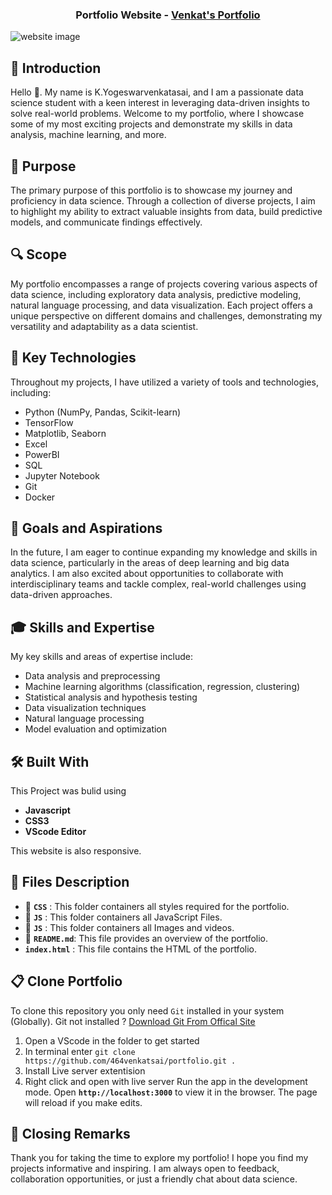 <h3 align="center">
  Portfolio Website -
  <a href="https://464venkatsai.github.io/portfolio/" title="Venkatsai's Portfolio"> Venkat's Portfolio</a>
</h3>

![website image](https://github.com/464venkatsai/portfolio/assets/112299999/c4f9a015-acb3-4916-a5f6-d7ee727298ed)

##  🎤 Introduction
 Hello 👋. My name is K.Yogeswarvenkatasai, and I am a passionate data science student with a keen interest in leveraging data-driven insights to solve real-world problems. Welcome to my portfolio, where I showcase some of my most exciting projects and demonstrate my skills in data analysis, machine learning, and more.

## 🎯 Purpose
The primary purpose of this portfolio is to showcase my journey and proficiency in data science. Through a collection of diverse projects, I aim to highlight my ability to extract valuable insights from data, build predictive models, and communicate findings effectively.

## 🔍 Scope
My portfolio encompasses a range of projects covering various aspects of data science, including exploratory data analysis, predictive modeling, natural language processing, and data visualization. Each project offers a unique perspective on different domains and challenges, demonstrating my versatility and adaptability as a data scientist.

## 🥷 Key Technologies
Throughout my projects, I have utilized a variety of tools and technologies, including:
<ul>
  <li>Python (NumPy, Pandas, Scikit-learn)</li>
  <li>TensorFlow</li>
  <li>Matplotlib, Seaborn</li>
  <li>Excel</li>
  <li>PowerBI</li>
  <li>SQL</li>
  <li>Jupyter Notebook</li>
  <li>Git</li>
  <li>Docker</li>
</ul>

## 🌟 Goals and Aspirations
In the future, I am eager to continue expanding my knowledge and skills in data science, particularly in the areas of deep learning and big data analytics. I am also excited about opportunities to collaborate with interdisciplinary teams and tackle complex, real-world challenges using data-driven approaches.

##  🎓 Skills and Expertise
My key skills and areas of expertise include:
<ul>
  <li>Data analysis and preprocessing</li>
  <li>Machine learning algorithms (classification, regression, clustering)</li>
  <li>Statistical analysis and hypothesis testing</li>
  <li>Data visualization techniques</li>
  <li>Natural language processing</li>
  <li>Model evaluation and optimization</li>
</ul>


## 🛠️ Built With 
  This Project was bulid using 
  - **Javascript**
  - **CSS3**
  - **VScode Editor**

This website is also responsive.

## 📁 Files Description
  - 📁 **`CSS`** : This folder containers all styles required for the portfolio.
  - 📁 **`JS`** : This folder containers all JavaScript Files.
  - 📁 **`JS`** : This folder containers all  Images and videos. 
  - 📘 **`README.md`**: This file provides an overview of the portfolio.
  -  **`index.html`** : This file contains the HTML of the portfolio.

## 📋 Clone Portfolio
To clone this repository you only need `Git` installed in your system (Globally).
Git not installed ? <a href="https://git-scm.com/download/win">Download Git From Offical Site</a>
1. Open a VScode in the folder to get started
2. In terminal enter `git clone https://github.com/464venkatsai/portfolio.git .`
3. Install Live server extentision
4. Right click and open with live server
Run the app in the development mode.
Open **`http://localhost:3000`** to view it in the browser. The page will reload if you make edits.

## 🎉 Closing Remarks
Thank you for taking the time to explore my portfolio! I hope you find my projects informative and inspiring. I am always open to feedback, collaboration opportunities, or just a friendly chat about data science.

  

